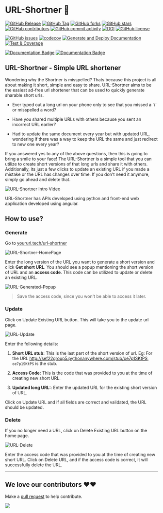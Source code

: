 # URL-Shortner 🔗

[![GitHub Release](https://img.shields.io/github/v/release/AkashSarda3/URL-Shortner?style=plastic)](https://github.com/AkashSarda3/URL-Shortner/releases)
[![GitHub Tag](https://img.shields.io/github/v/tag/AkashSarda3/URL-Shortner?style=plastic)](https://github.com/AkashSarda3/URL-Shortner/releases)
[![GitHub forks](https://img.shields.io/github/forks/AkashSarda3/URL-Shortner)](https://github.com/AkashSarda3/URL-Shortner/network)
[![GitHub stars](https://img.shields.io/github/stars/AkashSarda3/URL-Shortner)](https://github.com/AkashSarda3/URL-Shortner/stargazers)
[![GitHub contributors](https://img.shields.io/github/contributors/AkashSarda3/URL-Shortner)](https://github.com/AkashSarda3/URL-Shortner/graphs/contributors)
[![GitHub commit activity](https://img.shields.io/github/commit-activity/m/AkashSarda3/URL-Shortner)](https://github.com/AkashSarda3/URL-Shortner/graphs/commit-activity)
[![DOI](https://zenodo.org/badge/537949437.svg)](https://zenodo.org/badge/latestdoi/537949437)
[![GitHub license](https://img.shields.io/github/license/AkashSarda3/URL-Shortner)](https://github.com/AkashSarda3/URL-Shortner/blob/main/LICENSE)

[![GitHub issues](https://img.shields.io/github/issues/AkashSarda3/URL-Shortner)](https://github.com/AkashSarda3/URL-Shortner/issues)
[![codecov](https://codecov.io/gh/AkashSarda3/URL-Shortner/branch/main/graph/badge.svg?token=RPORD3384B)](https://codecov.io/gh/AkashSarda3/URL-Shortner)
[![Generate and Deploy Documentation](https://github.com/CSC510-Group-5/URL-Shortner/actions/workflows/generate-documentation.yml/badge.svg)](https://github.com/CSC510-Group-5/URL-Shortner/actions/workflows/generate-documentation.yml)
[![Test & Coverage](https://github.com/AkashSarda3/URL-Shortner/actions/workflows/unit_test.yaml/badge.svg)](https://github.com/CSC510-Group-5/AkashSarda3/actions/workflows/unit_test.yaml)

[![Documentation Badge](https://img.shields.io/badge/API_Documentation-pdoc-blue.svg)](https://lemon-desert-093c6c80f.2.azurestaticapps.net/)
[![Documentation Badge](https://img.shields.io/badge/APP_Documentation-compodoc-blue.svg)](https://victorious-sky-08a81ed0f.2.azurestaticapps.net/)

## URL-Shortner - Simple URL shortener

Wondering why the Shortner is misspelled? Thats because this project is all about making it short, simple and easy to share.
URL-Shortner aims to be the easiest ad-free url shortener that can be used to quickly generate sharable short urls.

- Ever typed out a long url on your phone only to see that you missed a '/' or misspelled a word?

- Have you shared multiple URLs with others because you sent an incorrect URL earlier?

- Had to update the same document every year but with updated URL, wondering if there was a way to keep the URL the same and just redirect to new one every year?

If you answered yes to any of the above questions, then this is going to bring a smile to your face!
The URL-Shortner is a simple tool that you can utilize to create short versions of that long urls and share it with others. Additionally, its just a few clicks to update an existing URL if you made a mistake or the URL has changes over time. If you don't need it anymore, simply go ahead and delete that.

![URL-Shortner Intro Video](https://lmsstorageservice.blob.core.windows.net/images/URL_Shortner_Intro.gif)

URL-Shortner has APIs developed using python and front-end web application developed using angular.

## How to use?

### Generate

Go to [yoururl.tech/url-shortner](https://yoururl.tech/url-shortner)

![URL-Shortner-HomePage](https://lmsstorageservice.blob.core.windows.net/images/URL_Shortner_Home.png)

Enter the long version of the URL you want to generate a short version and click **Get short URL**.
You should see a popup mentioning the short version of URL and an **access code**. This code can be utilized to update or delete an existing URL.

![URL-Generated-Popup](https://lmsstorageservice.blob.core.windows.net/images/URL_Generated_Popup.png)

> Save the access code, since you won't be able to access it later.

### Update

Click on Update Existing URL button. This will take you to the update url page.

![URL-Update](https://lmsstorageservice.blob.core.windows.net/images/URL_Update.png)

Enter the following details:

1. **Short URL stub:** This is the last part of the short version of url. Eg: For the URL http://sef22group5.pythonanywhere.com/stub/oe7p1SKtPS, `oe7p1SKtPS` is the stub.

2. **Access Code:**  This is the code that was provided to you at the time of creating new short URL.

3. **Updated long URL:**: Enter the updated URL for the existing short version of URL.

Click on Update URL and if all fields are correct and validated, the URL should be updated.

### Delete

If you no longer need a URL, click on Delete Existing URL button on the home page.

![URL-Delete](https://lmsstorageservice.blob.core.windows.net/images/URL_Delete.png)

Enter the access code that was provided to you at the time of creating new short URL. Click on Delete URL, and if the access code is correct, it will successfully delete the URL.

---

## We love our contributors ❤️❤️

Make a [pull request](https://github.com/CSC510-Group-5/URL-Shortner/compare) to help contribute.

<a href="https://github.com/CSC510-Group-5/URL-Shortner/graphs/contributors">
  <img src="https://contrib.rocks/image?repo=CSC510-Group-5/URL-Shortner&columns=24&max=480" />
</a>
